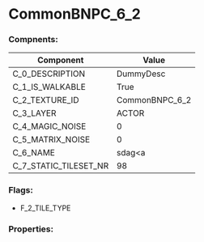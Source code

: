 

# CommonBNPC_6_2





### Compnents: 
| Component | Value | 
|  --  |  --  | 
| C_0_DESCRIPTION | DummyDesc | 
| C_1_IS_WALKABLE | True | 
| C_2_TEXTURE_ID | CommonBNPC_6_2 | 
| C_3_LAYER | ACTOR | 
| C_4_MAGIC_NOISE | 0 | 
| C_5_MATRIX_NOISE | 0 | 
| C_6_NAME | sdag<a | 
| C_7_STATIC_TILESET_NR | 98 | 


### Flags: 
* F_2_TILE_TYPE


### Properties: 

